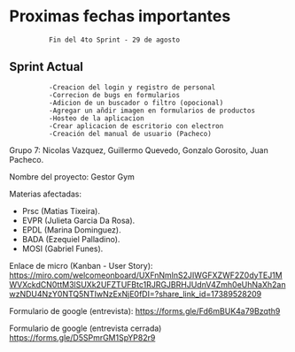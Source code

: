 # Proximas fechas importantes 
              Fin del 4to Sprint - 29 de agosto
## Sprint Actual 
              -Creacion del login y registro de personal
              -Correcion de bugs en formularios
              -Adicion de un buscador o filtro (opocional)
              -Agregar un añdir imagen en formularios de productos
              -Hosteo de la aplicacion
              -Crear aplicacion de escritorio con electron
              -Creación del manual de usuario (Pacheco)
              

Grupo 7: Nicolas Vazquez, Guillermo Quevedo, Gonzalo Gorosito, Juan Pacheco.

Nombre del proyecto: Gestor Gym

Materias afectadas: 
- Prsc (Matias Tixeira).
- EVPR (Julieta Garcia Da Rosa).
- EPDL (Marina Dominguez).
- BADA (Ezequiel Palladino).
- MOSI (Gabriel Funes).

Enlace de micro (Kanban - User Story): 
https://miro.com/welcomeonboard/UXFnNmlnS2JIWGFXZWF2Z0dyTEJ1MWVXckdCN0ttM3lSUXk2UFZTUFBtc1RJRGJBRHJUdnV4Zmh0eUhNaXh2anwzNDU4NzY0NTQ5NTIwNzExNjE0fDI=?share_link_id=17389528209

Formulario de google (entrevista):
https://forms.gle/Fd6mBUK4a79Bzqth9

Formulario de google (entrevista cerrada)
https://forms.gle/D5SPmrGM1SpYP82r9
